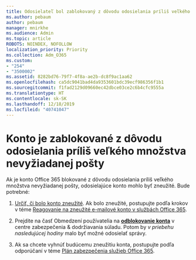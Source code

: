 ```yaml
---
title: Odosielateľ bol zablokovaný z dôvodu odosielania príliš veľkého množstva nevyžiadanej pošty
ms.author: pebaum
author: pebaum
manager: mnirkhe
ms.audience: Admin
ms.topic: article
ROBOTS: NOINDEX, NOFOLLOW
localization_priority: Priority
ms.collection: Adm_O365
ms.custom:
- "254"
- "3500002"
ms.assetid: 8282bd76-79f7-4f8a-ae2b-dc8f9ac1aa62
ms.openlocfilehash: ca5dc9041bad4da9353601bdc39ecf986356f1b1
ms.sourcegitcommit: f1fad2129d09660ec42dbce03ce2c6b4cfc9555a
ms.translationtype: HT
ms.contentlocale: sk-SK
ms.lasthandoff: 12/18/2019
ms.locfileid: "40741047"
---
```

# <a name="account-is-blocked-for-sending-too-much-spam"></a>Konto je zablokované z dôvodu odosielania príliš veľkého množstva nevyžiadanej pošty

Ak je konto Office 365 blokované z dôvodu odosielania príliš veľkého množstva nevyžiadanej pošty, odosielajúce konto mohlo byť zneužité. Bude potrebné:
  
1. [Určiť, či bolo konto zneužité](https://docs.microsoft.com/microsoft-365/security/office-365-security/responding-to-a-compromised-email-account#symptoms-of-a-compromised-office-365-email-account). Ak bolo zneužité, postupujte podľa krokov v téme [Reagovanie na zneužité e-mailové konto v službách Office 365](https://docs.microsoft.com/office365/securitycompliance/responding-to-a-compromised-email-account).

2. Prejdite na časť Obmedzení používatelia na **[odblokovanie konta](https://protection.office.com/?hash=/restrictedusers)** v centre zabezpečenia &amp; dodržiavania súladu. Potom by *v priebehu nasledujúcej hodiny* malo byť možné odosielať správy.

3. Ak sa chcete vyhnúť budúcemu zneužitiu konta, postupujte podľa odporúčaní v téme [Plán zabezpečenia služieb Office 365](https://docs.microsoft.com/office365/securitycompliance/security-roadmap).
  